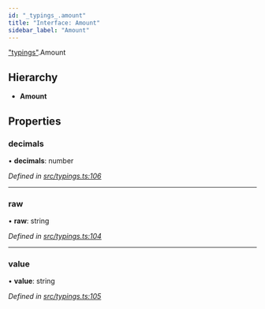 ```yaml
---
id: "_typings_.amount"
title: "Interface: Amount"
sidebar_label: "Amount"
---
```


["typings"](../modules/_typings_.md).Amount

## Hierarchy

* **Amount**

## Properties

### decimals

•  **decimals**: number

*Defined in [src/typings.ts:106](https://github.com/trustlines-protocol/clientlib/blob/8b30ce1/src/typings.ts#L106)*

___

### raw

•  **raw**: string

*Defined in [src/typings.ts:104](https://github.com/trustlines-protocol/clientlib/blob/8b30ce1/src/typings.ts#L104)*

___

### value

•  **value**: string

*Defined in [src/typings.ts:105](https://github.com/trustlines-protocol/clientlib/blob/8b30ce1/src/typings.ts#L105)*
